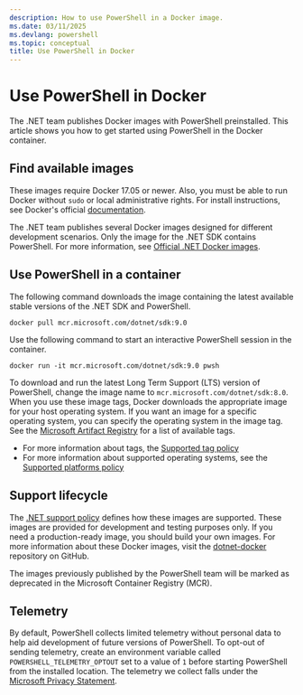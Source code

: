 ```yaml
---
description: How to use PowerShell in a Docker image.
ms.date: 03/11/2025
ms.devlang: powershell
ms.topic: conceptual
title: Use PowerShell in Docker
---
```


# Use PowerShell in Docker

The .NET team publishes Docker images with PowerShell preinstalled. This article shows you how to
get started using PowerShell in the Docker container.

## Find available images

These images require Docker 17.05 or newer. Also, you must be able to run Docker without `sudo` or
local administrative rights. For install instructions, see Docker's official [documentation][02].

The .NET team publishes several Docker images designed for different development scenarios. Only the
image for the .NET SDK contains PowerShell. For more information, see
[Official .NET Docker images][01].

## Use PowerShell in a container

The following command downloads the image containing the latest available stable versions of the
.NET SDK and PowerShell.

```console
docker pull mcr.microsoft.com/dotnet/sdk:9.0
```

Use the following command to start an interactive PowerShell session in the container.

```console
docker run -it mcr.microsoft.com/dotnet/sdk:9.0 pwsh
```

To download and run the latest Long Term Support (LTS) version of PowerShell, change the image name
to `mcr.microsoft.com/dotnet/sdk:8.0`. When you use these image tags, Docker downloads the
appropriate image for your host operating system. If you want an image for a specific operating
system, you can specify the operating system in the image tag. See the
[Microsoft Artifact Registry][07] for a list of available tags.

- For more information about tags, the [Supported tag policy][06]
- For more information about supported operating systems, see the [Supported platforms policy][05]

## Support lifecycle

The [.NET support policy][03] defines how these images are supported. These images are provided for
development and testing purposes only. If you need a production-ready image, you should build your
own images. For more information about these Docker images, visit the [dotnet-docker][04] repository
on GitHub.

The images previously published by the PowerShell team will be marked as deprecated in the Microsoft
Container Registry (MCR).

## Telemetry

By default, PowerShell collects limited telemetry without personal data to help aid development of
future versions of PowerShell. To opt-out of sending telemetry, create an environment variable
called `POWERSHELL_TELEMETRY_OPTOUT` set to a value of `1` before starting PowerShell from the
installed location. The telemetry we collect falls under the [Microsoft Privacy Statement][08].

<!-- link references -->
[01]: /dotnet/architecture/microservices/net-core-net-framework-containers/official-net-docker-images
[02]: https://docs.docker.com/engine/installation/
[03]: https://github.com/dotnet/core/blob/main/support.md
[04]: https://github.com/dotnet/dotnet-docker
[05]: https://github.com/dotnet/dotnet-docker/blob/main/documentation/supported-platforms.md
[06]: https://github.com/dotnet/dotnet-docker/blob/main/documentation/supported-tags.md
[07]: https://mcr.microsoft.com/en-us/artifact/mar/dotnet/sdk/about
[08]: https://privacy.microsoft.com/privacystatement/
